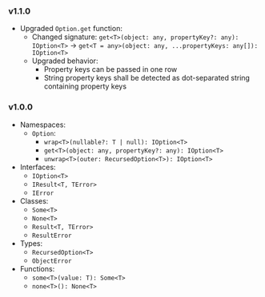 ### v1.1.0

- Upgraded `Option.get` function:
  - Changed signature: `get<T>(object: any, propertyKey?: any): IOption<T>` -> `get<T = any>(object: any, ...propertyKeys: any[]): IOption<T>`
  - Upgraded behavior:
    - Property keys can be passed in one row
    - String property keys shall be detected as dot-separated string containing property keys

### v1.0.0

- Namespaces:
  - `Option`:
    - `wrap<T>(nullable?: T | null): IOption<T>`
    - `get<T>(object: any, propertyKey?: any): IOption<T>`
    - `unwrap<T>(outer: RecursedOption<T>): IOption<T>`
- Interfaces:
  - `IOption<T>`
  - `IResult<T, TError>`
  - `IError`
- Classes:
  - `Some<T>`
  - `None<T>`
  - `Result<T, TError>`
  - `ResultError`
- Types:
  - `RecursedOption<T>`
  - `ObjectError`
- Functions:
  - `some<T>(value: T): Some<T>`
  - `none<T>(): None<T>`